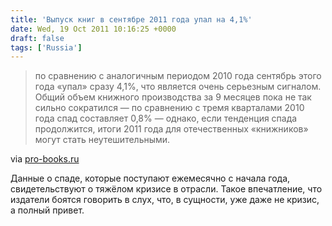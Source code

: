 ```yaml
---
title: 'Выпуск книг в сентябре 2011 года упал на 4,1%'
date: Wed, 19 Oct 2011 10:16:25 +0000
draft: false
tags: ['Russia']
---
```


> по сравнению с аналогичным периодом 2010 года сентябрь этого года «упал» сразу 4,1%, что является очень серьезным сигналом. Общий объем книжного производства за 9 месяцев пока не так сильно сократился — по сравнению с тремя кварталами 2010 года спад составляет 0,8% — однако, если тенденция спада продолжится, итоги 2011 года для отечественных «книжников» могут стать неутешительными.

via [pro-books.ru](http://pro-books.ru/news/3/8031)

Данные о спаде, которые поступают ежемесячно с начала года, свидетельствуют о тяжёлом кризисе в отрасли. Такое впечатление, что издатели боятся говорить в слух, что, в сущности, уже даже не кризис, а полный привет.